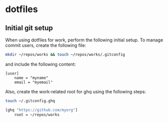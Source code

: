 # dotfiles

## Initial git setup

When using dotfiles for work, perform the following initial setup.
To manage commit users, create the following file:


```sh
mkdir ~/repos/works && touch ~/repos/works/.gitconfig
```

and include the following content:

```plaintext
[user]
    name = "myname"
    email = "myemail"
```

Also, create the work-related root for ghq using the following steps:

```sh
touch ~/.gitconfig.ghq
```

```sh
[ghq "https://github.com/myorg"]
    root = ~/repos/works
```
